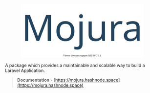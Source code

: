 <p align="center"><a href="https://mojura.hashnode.space" target="_blank"><img src="images/mojura-logo.svg" width="400"></a></p>
A package which provides a maintainable and scalable way to build a Laravel Application.  

> **Documentation** - [https://mojura.hashnode.space](https://mojura.hashnode.space)
